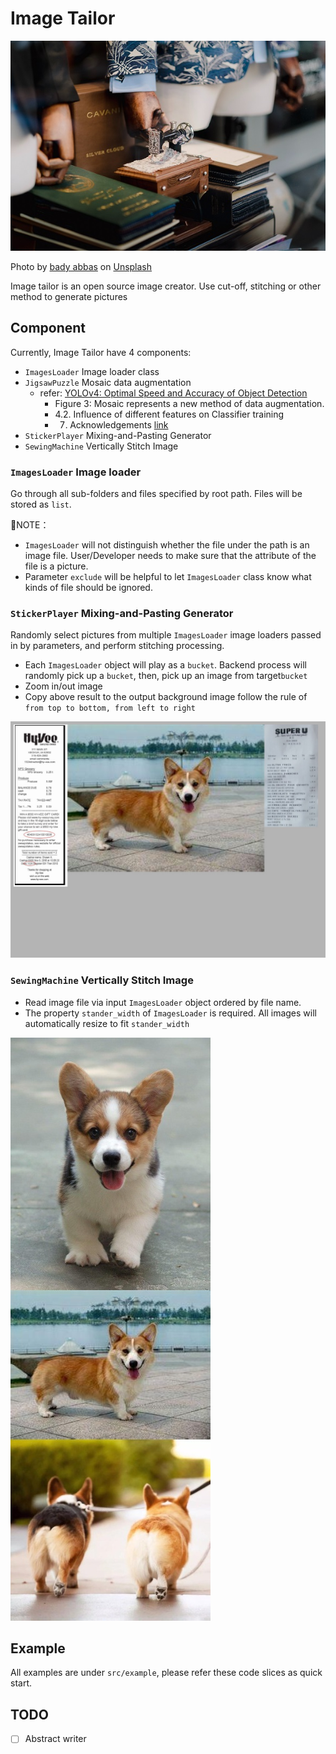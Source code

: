 # Image Tailor

![logo](assets/logo.jpg)

Photo by <a href="https://unsplash.com/@bady?utm_source=unsplash&utm_medium=referral&utm_content=creditCopyText">bady abbas</a> on <a href="https://unsplash.com/?utm_source=unsplash&utm_medium=referral&utm_content=creditCopyText">Unsplash</a>

Image tailor is an open source image creator.
Use cut-off, stitching or other method to generate pictures

## Component
Currently, Image Tailor have 4 components:
- `ImagesLoader` Image loader class
- `JigsawPuzzle` Mosaic data augmentation
  - refer: [YOLOv4: Optimal Speed and Accuracy of Object Detection](https://arxiv.org/abs/2004.10934v1)
    - Figure 3: Mosaic represents a new method of data augmentation.
    - 4.2. Influence of different features on Classifier training
    - 7. Acknowledgements [link](https://github.com/ultralytics/yolov3)
- `StickerPlayer` Mixing-and-Pasting Generator
- `SewingMachine` Vertically Stitch Image

### `ImagesLoader` Image loader
Go through all sub-folders and files specified by root path. Files will be stored as `list`.

:cactus:NOTE：
- `ImagesLoader` will not distinguish whether the file under the path is an image file. User/Developer needs to make sure that the attribute of the file is a picture.  
- Parameter `exclude` will be helpful to let `ImagesLoader` class know what kinds of file should be ignored.

### `StickerPlayer` Mixing-and-Pasting Generator
Randomly select pictures from multiple `ImagesLoader` image loaders passed in by parameters, and perform stitching processing.
- Each `ImagesLoader` object will play as a `bucket`. Backend process will randomly pick up a `bucket`, then, pick up an image from target`bucket`  
- Zoom in/out image
- Copy above result to the output background image follow the rule of `from top to bottom, from left to right`

![spdemo](src/example/spdemo.jpg)

### `SewingMachine` Vertically Stitch Image
- Read image file via input `ImagesLoader` object ordered by file name.
- The property `stander_width` of `ImagesLoader` is required.
  All images will automatically resize to fit `stander_width`

![vertically_stitched_image](src/example/vertically_stitched_image.jpg)

## Example
All examples are under `src/example`, please refer these code slices as quick start.

## TODO
- [ ] Abstract writer
